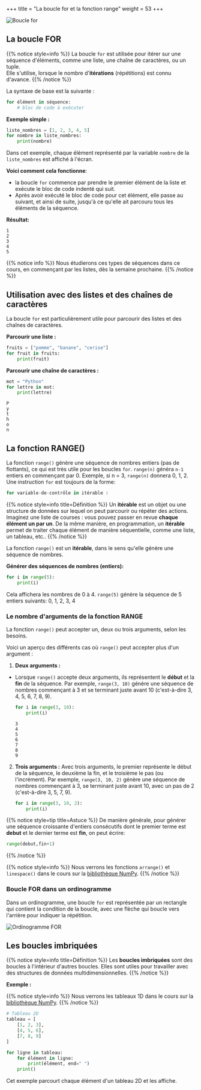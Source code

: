 +++
title = "La boucle for et la fonction range"
weight = 53
+++

![Boucle for](../boucle-for.jpeg?width=20vw)

## La boucle FOR

{{% notice style=info %}}
La boucle `for` est utilisée pour itérer sur une séquence d'éléments, comme une liste, une chaîne de caractères, ou un tuple.   
Elle s'utilise, lorsque le nombre d'**itérations** (répétitions) est connu d'avance.
{{% /notice %}}

La syntaxe de base est la suivante :

```python
for élément in séquence:
    # bloc de code à exécuter
```

**Exemple simple :**

```python
liste_nombres = [1, 2, 3, 4, 5]
for nombre in liste_nombres:
    print(nombre)
```

Dans cet exemple, chaque élément représenté par la variable `nombre` de la `liste_nombres` est affiché à l'écran.

**Voici comment cela fonctionne**: 
- la boucle `for` commence par prendre le premier élément de la liste et exécute le bloc de code indenté qui suit. 
- Après avoir exécuté le bloc de code pour cet élément, elle passe au suivant, et ainsi de suite, jusqu'à ce qu'elle ait parcouru tous les éléments de la séquence.

**Résultat:**

```plaintext
1
2
3
4
5
```

{{% notice info %}}
Nous étudierons ces types de séquences dans ce cours, en commençant par les listes, dès la semaine prochaine.
{{% /notice %}}

## Utilisation avec des listes et des chaînes de caractères

La boucle `for` est particulièrement utile pour parcourir des listes et des chaînes de caractères.

**Parcourir une liste :**

```python
fruits = ["pomme", "banane", "cerise"]
for fruit in fruits:
    print(fruit)
```

**Parcourir une chaîne de caractères :**

```python
mot = "Python"
for lettre in mot:
    print(lettre)
```

```plaintext
P
y
t
h
o
n
```

## La fonction RANGE()

La fonction `range()` génère une séquence de nombres entiers (pas de flottants), ce qui est très utile pour les boucles `for`.
`range(n)` génèra `n-1` entiers en commençant par 0. Exemple, si n = 3, `range(n)` donnera 0, 1, 2.
Une instruction `for` est toujours de la forme:

```python
for variable-de-contrôle in itérable :
```

{{% notice style=info title=Définition %}}
Un **itérable** est un objet ou une structure de données sur lequel on peut parcourir ou répéter des actions. 
Imaginez une liste de courses : vous pouvez passer en revue **chaque élément un par un**. 
De la même manière, en programmation, un **itérable** permet de traiter chaque élément de manière séquentielle, comme une liste, un tableau, etc..
{{% /notice %}}

La fonction `range()` est un **itérable**, dans le sens qu'elle génère une séquence de nombres.

**Générer des séquences de nombres (entiers):**

```python
for i in range(5):
    print(i)
```
Cela affichera les nombres de 0 à 4. `range(5)` génère la séquence de 5 entiers suivants: 0, 1, 2, 3, 4

### Le nombre d'arguments de la fonction RANGE

La fonction `range()` peut accepter un, deux ou trois arguments, selon les besoins. 

Voici un aperçu des différents cas où `range()` peut accepter plus d'un argument :

1. **Deux arguments :**

- Lorsque `range()` accepte deux arguments, ils représentent le **début** et la **fin** de la séquence. 
Par exemple, `range(3, 10)` génère une séquence de nombres commençant à 3 et se terminant juste avant 10 (c'est-à-dire 3, 4, 5, 6, 7, 8, 9).

   ```python
   for i in range(3, 10):
       print(i)
   ```

   ```plaintext
   3
   4
   5
   6
   7
   8
   9
   ```

2. **Trois arguments :**
   Avec trois arguments, le premier représente le début de la séquence, le deuxième la fin, et le troisième le pas (ou l'incrément). Par exemple, `range(3, 10, 2)` génère une séquence de nombres commençant à 3, se terminant juste avant 10, avec un pas de 2 (c'est-à-dire 3, 5, 7, 9).

   ```python
   for i in range(3, 10, 2):
       print(i)
   ```

{{% notice style=tip title=Astuce %}}
De manière générale, pour générer une séquence croissante d'entiers consécutifs dont le premier terme est **debut** et le dernier terme est **fin**, on peut écrire:
```python
range(debut,fin+1)
```
{{% /notice %}}

{{% notice style=info %}}
Nous verrons les fonctions `arrange()` et `linespace()` dans le cours sur la [bibliothèque NumPy](/Semaine13/numpy.md).
{{% /notice %}}

### Boucle FOR dans un ordinogramme

Dans un ordinogramme, une boucle `for` est représentée par un rectangle qui contient la condition de la boucle, avec une flèche qui boucle vers l'arrière pour indiquer la répétition.

![Ordinogramme FOR](../ordino-boucle-FOR.png?width=35vw)

## Les boucles imbriquées

{{% notice style=info title=Définition %}}
Les **boucles imbriquées** sont des boucles à l'intérieur d'autres boucles. 
Elles sont utiles pour travailler avec des structures de données multidimensionnelles.
{{% /notice %}}

**Exemple :**

{{% notice style=info %}}
Nous verrons les tableaux 1D dans le cours sur la [bibliothèque NumPy](/Semaine13/numpy.md).
{{% /notice %}}

```python
# Tableau 2D
tableau = [
    [1, 2, 3],
    [4, 5, 6],
    [7, 8, 9]
]

for ligne in tableau:
    for élément in ligne:
        print(élément, end=" ")
    print()
```
Cet exemple parcourt chaque élément d'un tableau 2D et les affiche.